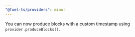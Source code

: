 ```yaml
---
"@fuel-ts/providers": minor
---
```


You can now produce blocks with a custom timestamp using `provider.produceBlocks()`.
